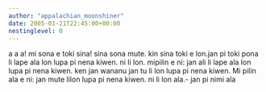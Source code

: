 ```yaml
---
author: "appalachian_moonshiner"
date: 2005-01-21T22:45:00+00:00
nestinglevel: 0
---
```

a a a! mi sona e toki sina! sina sona mute. kin sina toki e lon.jan pi toki pona li lape ala lon lupa pi nena kiwen. ni li lon. mipilin e ni: jan ali li lape ala lon lupa pi nena kiwen. ken jan wananu jan tu li lon lupa pi nena kiwen. Mi pilin ala e ni: jan mute lilon lupa pi nena kiwen. ni li lon ala.- jan pi nimi ala